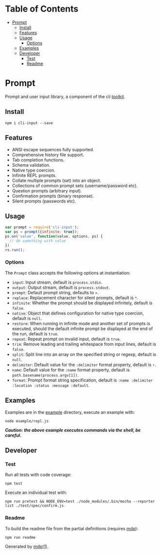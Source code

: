 Table of Contents
=================

* [Prompt](#prompt)
  * [Install](#install)
  * [Features](#features)
  * [Usage](#usage)
    * [Options](#options)
  * [Examples](#examples)
  * [Developer](#developer)
    * [Test](#test)
    * [Readme](#readme)

Prompt
======

Prompt and user input library, a component of the cli [toolkit](https://github.com/freeformsystems/cli-toolkit).

## Install

```
npm i cli-input --save
```

## Features

* ANSI escape sequences fully supported.
* Comprehensive history file support.
* Tab completion functions.
* Schema validation.
* Native type coercion.
* Infinite REPL prompts.
* Collate multiple prompts (set) into an object.
* Collections of common prompt sets (username/password etc).
* Question prompts (arbitrary input).
* Confirmation prompts (binary response).
* Silent prompts (passwords etc).

## Usage

```javascript
var prompt = require('cli-input');
var ps = prompt({infinite: true});
ps.on('value', function(value, options, ps) {
  // do something with value
})
rs.run();
```

### Options

The `Prompt` class accepts the following options at instantiation:

* `input`: Input stream, default is `process.stdin`.
* `output`: Output stream, default is `process.stdout`.
* `prompt`: Default prompt string, defaults to `>`.
* `replace`: Replacement character for silent prompts, default is `*`.
* `infinite`: Whether the prompt should be displayed infinitely, default is `false`.
* `native`: Object that defines configuration for native type coercion, default is `null`.
* `restore`: When running in infinite mode and another set of prompts is executed, should the default infinite prompt be displayed at the end of the run, default is `true`.
* `repeat`: Repeat prompt on invalid input, default is `true`.
* `trim`: Remove leading and trailing whitespace from input lines, default is `false`.
* `split`: Split line into an array on the specified string or regexp, default is `null`.
* `delimiter`: Default value for the `:delimiter` format property, default is `⚡`.
* `name`: Default value for the `:name` format property, default is `path.basename(process.argv[1])`.
* `format`: Prompt format string specification, default is `:name :delimiter :location :status :message :default`.

## Examples

Examples are in the [example](https://github.com/freeformsystems/cli-input/blob/master/example) directory, execute an example with:

```
node example/repl.js
```

***Caution: the above example executes commands via the shell, be careful.***

## Developer

### Test

Run all tests with code coverage:

```
npm test
```

Execute an individual test with:

```
npm run pretest && NODE_ENV=test ./node_modules/.bin/mocha --reporter list ./test/spec/confirm.js
```

### Readme

To build the readme file from the partial definitions (requires [mdp](https://github.com/freeformsystems/mdp)):

```
npm run readme
```

Generated by [mdp(1)](https://github.com/freeformsystems/mdp).

[toolkit]: https://github.com/freeformsystems/cli-toolkit
[mdp]: https://github.com/freeformsystems/mdp
